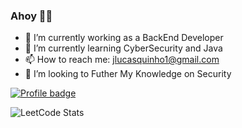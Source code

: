 ### Ahoy 🏴‍☠️

- 🔭 I’m currently working as a BackEnd Developer
- 🌱 I’m currently learning CyberSecurity and Java
- 📫 How to reach me: jlucasquinho1@gmail.com
- 👯 I’m looking to Futher My Knowledge on Security

[![Profile badge](https://www.codewars.com/users/JoseLucasQ/badges/large)](https://www.codewars.com/users/JoseLucasQ)


![LeetCode Stats](https://leetcard.jacoblin.cool/JoseLucasQ?theme=dark&font=Roboto%20Mono)


<!--
**JoseLucasQ/JoseLucasQ** is a ✨ _special_ ✨ repository because its `README.md` (this file) appears on your GitHub profile.

Here are some ideas to get you started:

- 🔭 I’m currently working on ...
- 🌱 I’m currently learning ...
- 👯 I’m looking to collaborate on ...
- 🤔 I’m looking for help with ...
- 💬 Ask me about ...
- 📫 How to reach me: ...
- 😄 Pronouns: ...
- ⚡ Fun fact: ...
-->
